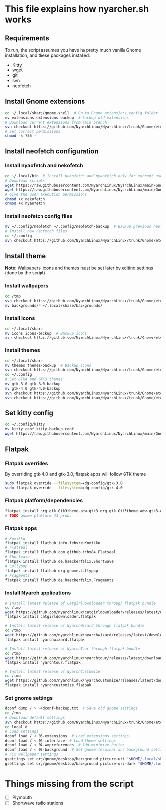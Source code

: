 # This file explains how nyarcher.sh works

## Requirements
To run, the script assumes you have ha pretty much vanilla Gnome installation, and these packages installed:
- Kitty
- wget
- git
- svn
- neofetch


## Install Gnome extensions
```bash
cd ~/.local/share/gnome-shell  # Go to Gnome extensions config folder 
mv extensions extensions-backup  # Backup old extensions 
# Download current extensions from main branch
svn checkout https://github.com/NyarchLinux/NyarchLinux/trunk/Gnome/etc/skel/.local/share/gnome-shell/extensions
# Set correct permissions
chmod -R 755 *
```
## Install neofetch configuration
### Install nyaofetch and nekofetch
```bash
cd ~/.local/bin  # Install nekofetch and nyaofetch only for current user
# Download scripts
wget https://raw.githubusercontent.com/NyarchLinux/NyarchLinux/main/Gnome/usr/local/bin/nekofetch
wget https://raw.githubusercontent.com/NyarchLinux/NyarchLinux/main/Gnome/usr/local/bin/nyaofetch
# Give the user execution permissions
chmod +x nekofetch
chmod +x nyaofetch
```
### Install neofetch config files
```bash
mv ~/.config/neofetch ~/.config/neofetch-backup  # Backup previous neofetch
# Install new neofetch files
cd ~/.config
svn checkout https://github.com/NyarchLinux/NyarchLinux/trunk/Gnome/etc/skel/.config/neofetch
```
## Install theme
**Note**: Wallpapers, icons and themes must be set later by editing settings (done by the script)
### Install wallpapers
```bash
cd /tmp
svn checkout https://github.com/NyarchLinux/NyarchLinux/trunk/Gnome/etc/skel/.local/share/backgrounds
mv backgrounds/* ~/.local/share/backgrounds/
```
### Install icons
```bash
cd ~/.local/share
mv icons icons-backup  # Backup icons
svn checkout https://github.com/NyarchLinux/NyarchLinux/trunk/Gnome/etc/skel/.local/share/icons
```
### Install themes
```bash
cd ~/.local/share
mv themes themes-backup  # Backup icons
svn checkout https://github.com/NyarchLinux/NyarchLinux/trunk/Gnome/etc/skel/.local/share/themes
cd ~/.config
# Set GTK4 and GTK3 themes
mv gtk-3.0 gtk-3.0-backup
mv gtk-4.0 gtk-4.0-backup
svn checkout https://github.com/NyarchLinux/NyarchLinux/trunk/Gnome/etc/skel/.config/gtk-3.0
svn checkout https://github.com/NyarchLinux/NyarchLinux/trunk/Gnome/etc/skel/.config/gtk-4.0
```
## Set kitty config
```bash
cd ~/.config/kitty
mv kitty.conf kitty-backup.conf
wget https://raw.githubusercontent.com/NyarchLinux/NyarchLinux/main/Gnome/etc/skel/.config/kitty/kitty.conf
```
## Flatpak
### Flatpak overrides
By overriding gtk-4.0 and gtk-3.0, flatpak apps will follow GTK theme
```bash
sudo flatpak override --filesystem=xdg-config/gtk-3.0
sudo flatpak override --filesystem=xdg-config/gtk-4.0
```
### Flatpak platform/dependencies
```bash
flatpak install org.gtk.Gtk3theme.adw-gtk3 org.gtk.Gtk3theme.adw-gtk3-dark
# TODO gnome platform 43 prob.
```
### Flatpak apps
```bash
# Komikku
flatpak install flathub info.febvre.Komikku
# Flatseal
flatpak install flathub com.github.tchx84.Flatseal
# Shortwave
flatpak install flathub de.haeckerfelix.Shortwave
# Lollypop
flatpak install flathub org.gnome.Lollypop
# Fragments
flatpak install flathub de.haeckerfelix.Fragments
```
### Install Nyarch applications
```bash
# Install latest release of CatgirlDownloader through flatpak bundle
cd /tmp
wget https://github.com/nyarchlinux/catgirldownloader/releases/latest/download/catgirldownloader.flatpak 
flatpak install catgirldownloader.flatpak

# Install latest release of NyarchWizard through flatpak bundle
cd /tmp
wget https://github.com/nyarchlinux/nyarchwizard/releases/latest/download/nyarchwizard.flatpak 
flatpak install nyarchwizard.flatpak

# Install latest release of NyarchTour through flatpak bundle
cd /tmp
wget https://github.com/nyarchlinux/nyarchtour/releases/latest/download/nyarchtour.flatpak 
flatpak install nyarchtour.flatpak

# Install latest release of NyarchCustomize
cd /tmp
wget https://github.com/nyarchlinux/nyarchcustomize/releases/latest/download/nyarchcustomize.flatpak 
flatpak install nyarchcustomize.flatpak
```
### Set gnome settings
```bash
dconf dump / > ~/dconf-backup.txt  # Save old gnome settings
cd /tmp
# Download default settings
svn checkout https://github.com/NyarchLinux/NyarchLinux/trunk/Gnome/etc/dconf/db/local.d
cd local.d
# Load settings
dconf load / < 06-extensions  # Load extensions settings
dconf load / < 02-interface  # Load theme settings
dconf load / < 04-wmpreferences  # Add minimize button
dconf load / < 03-background  # Set gnome terminal and background settings
# Fix wallpaper settings
gsettings set org/gnome/desktop/background picture-uri "$HOME/.local/share/backgrounds/default.png"
gsettings set org/gnome/desktop/background picture-uri-dark "$HOME/.local/share/backgrounds/default.png"
```


# Things missing from the script
- [ ] Plymouth
- [ ] Shortwave radio stations
